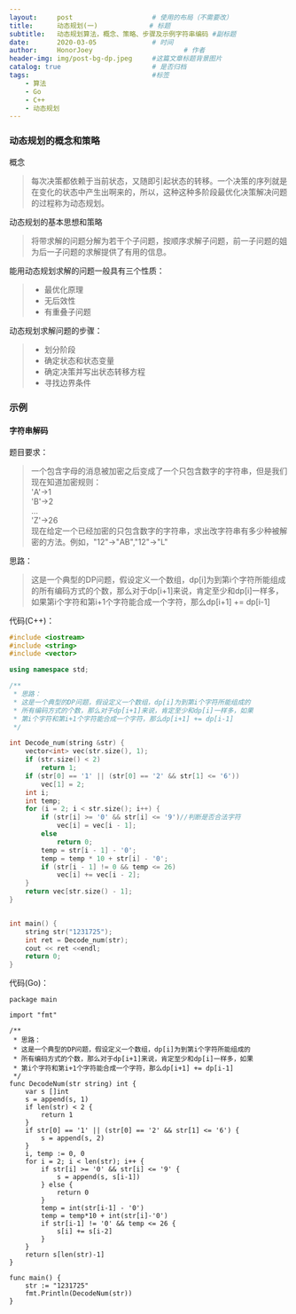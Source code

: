 ```yaml
---
layout:     post   				    # 使用的布局（不需要改）
title:      动态规划(一)				# 标题 
subtitle:   动态规划算法，概念、策略、步骤及示例字符串编码 #副标题
date:       2020-03-05 				# 时间
author:     HonorJoey 						# 作者
header-img: img/post-bg-dp.jpeg 	#这篇文章标题背景图片
catalog: true 						# 是否归档
tags:								#标签
    - 算法
    - Go
    - C++
    - 动态规划
---
```


### 动态规划的概念和策略
概念
> 每次决策都依赖于当前状态，又随即引起状态的转移。一个决策的序列就是在变化的状态中产生出啊来的，所以，这种这种多阶段最优化决策解决问题的过程称为动态规划。

动态规划的基本思想和策略
> 将带求解的问题分解为若干个子问题，按顺序求解子问题，前一子问题的姐为后一子问题的求解提供了有用的信息。

能用动态规划求解的问题一般具有三个性质：
> - 最优化原理
> - 无后效性
> - 有重叠子问题

动态规划求解问题的步骤：
> - 划分阶段
> - 确定状态和状态变量
> - 确定决策并写出状态转移方程
> - 寻找边界条件

### 示例
#### 字符串解码
题目要求：
> 一个包含字母的消息被加密之后变成了一个只包含数字的字符串，但是我们现在知道加密规则：
<br>'A'->1
<br>'B'->2
<br>...
<br>'Z'->26
<br>现在给定一个已经加密的只包含数字的字符串，求出改字符串有多少种被解密的方法。例如，"12"->"AB","12"->"L"

思路：
> 这是一个典型的DP问题，假设定义一个数组，dp[i]为到第i个字符所能组成的所有编码方式的个数，那么对于dp[i+1]来说，肯定至少和dp[i]一样多，如果第i个字符和第i+1个字符能合成一个字符，那么dp[i+1] += dp[i-1]

代码(C++)：

```C++
#include <iostream>
#include <string>
#include <vector>

using namespace std;

/**
 * 思路：
 * 这是一个典型的DP问题，假设定义一个数组，dp[i]为到第i个字符所能组成的
 * 所有编码方式的个数，那么对于dp[i+1]来说，肯定至少和dp[i]一样多，如果
 * 第i个字符和第i+1个字符能合成一个字符，那么dp[i+1] += dp[i-1]
 */

int Decode_num(string &str) {
    vector<int> vec(str.size(), 1);
    if (str.size() < 2)
        return 1;
    if (str[0] == '1' || (str[0] == '2' && str[1] <= '6'))
        vec[1] = 2;
    int i;
    int temp;
    for (i = 2; i < str.size(); i++) {
        if (str[i] >= '0' && str[i] <= '9')//判断是否合法字符
            vec[i] = vec[i - 1];
        else
            return 0;
        temp = str[i - 1] - '0';
        temp = temp * 10 + str[i] - '0';
        if (str[i - 1] != 0 && temp <= 26)
            vec[i] += vec[i - 2];
    }
    return vec[str.size() - 1];
}


int main() {
    string str("1231725");
    int ret = Decode_num(str);
    cout << ret <<endl;
    return 0;
}
```

代码(Go)：
```golang
package main

import "fmt"

/**
 * 思路：
 * 这是一个典型的DP问题，假设定义一个数组，dp[i]为到第i个字符所能组成的
 * 所有编码方式的个数，那么对于dp[i+1]来说，肯定至少和dp[i]一样多，如果
 * 第i个字符和第i+1个字符能合成一个字符，那么dp[i+1] += dp[i-1]
 */
func DecodeNum(str string) int {
	var s []int
	s = append(s, 1)
	if len(str) < 2 {
		return 1
	}
	if str[0] == '1' || (str[0] == '2' && str[1] <= '6') {
		s = append(s, 2)
	}
	i, temp := 0, 0
	for i = 2; i < len(str); i++ {
		if str[i] >= '0' && str[i] <= '9' {
			s = append(s, s[i-1])
		} else {
			return 0
		}
		temp = int(str[i-1] - '0')
		temp = temp*10 + int(str[i]-'0')
		if str[i-1] != '0' && temp <= 26 {
			s[i] += s[i-2]
		}
	}
	return s[len(str)-1]
}

func main() {
	str := "1231725"
	fmt.Println(DecodeNum(str))
}
```
